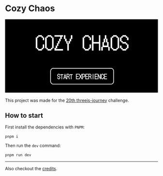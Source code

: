 # Cozy Chaos

![Thumbnail](/public/thumbnail.png)

This project was made for the [20th threejs-journey](https://threejs-journey.com/challenges/020-cozy-place#) challenge.

## How to start

First install the dependencies with `PNPM`:

```shell
pnpm i
```

Then run the `dev` command:

```shell
pnpm run dev
```

---

Also checkout the [credits](/CREDITS.md).
